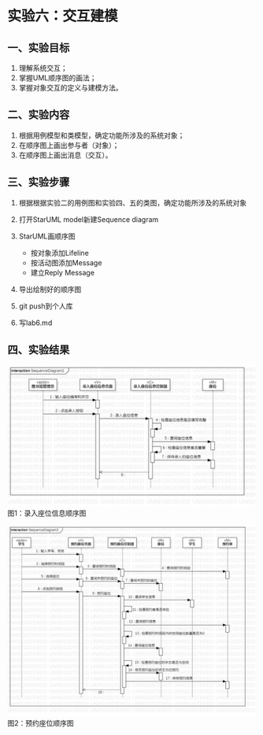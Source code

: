 # 实验六：交互建模

## 一、实验目标

1. 理解系统交互；
2. 掌握UML顺序图的画法；
3. 掌握对象交互的定义与建模方法。

## 二、实验内容

1. 根据用例模型和类模型，确定功能所涉及的系统对象；
2. 在顺序图上画出参与者（对象）；
3. 在顺序图上画出消息（交互）。

## 三、实验步骤

1. 根据根据实验二的用例图和实验四、五的类图，确定功能所涉及的系统对象
2. 打开StarUML model新建Sequence diagram
3. StarUML画顺序图
   - 按对象添加Lifeline
   - 按活动图添加Message
   - 建立Reply Message
   
4. 导出绘制好的顺序图
5. git push到个人库
6. 写lab6.md

## 四、实验结果

![录入座位信息顺序图](./SequenceDiagram1.jpg)   
图1：录入座位信息顺序图

![预约座位顺序图](./SequenceDiagram2.jpg)   
图2：预约座位顺序图
